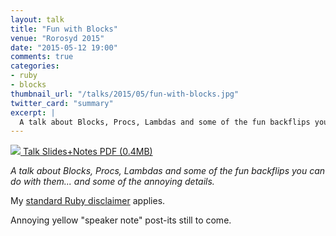 ```yaml
---
layout: talk
title: "Fun with Blocks"
venue: "Rorosyd 2015"
date: "2015-05-12 19:00"
comments: true
categories:
- ruby
- blocks
thumbnail_url: "/talks/2015/05/fun-with-blocks.jpg"
twitter_card: "summary"
excerpt: |
  A talk about Blocks, Procs, Lambdas and some of the fun backflips you can do with them... and some of the annoying details.
---
```


<a class="pdf" href="/talks/2015/05/fun-with-blocks.pdf">
  <img src="/talks/2015/05/fun-with-blocks.jpg" />
  <span>Talk Slides+Notes PDF (0.4MB)</span>
</a>

*A talk about Blocks, Procs, Lambdas and some of the fun backflips you can do with them... and some of the annoying details.*

My [standard Ruby disclaimer](/blog/2015/02/a-ruby-disclaimer/) applies.

Annoying yellow "speaker note" post-its still to come.
